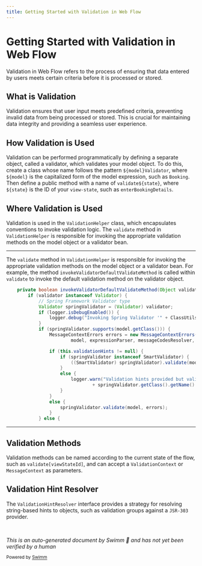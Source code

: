```yaml
---
title: Getting Started with Validation in Web Flow
---
```

# Getting Started with Validation in Web Flow

Validation in Web Flow refers to the process of ensuring that data entered by users meets certain criteria before it is processed or stored.

## What is Validation

Validation ensures that user input meets predefined criteria, preventing invalid data from being processed or stored. This is crucial for maintaining data integrity and providing a seamless user experience.

## How Validation is Used

Validation can be performed programmatically by defining a separate object, called a validator, which validates your model object. To do this, create a class whose name follows the pattern `${model}Validator`, where `${model}` is the capitalized form of the model expression, such as `Booking`. Then define a public method with a name of `validate${state}`, where `${state}` is the ID of your `view-state`, such as `enterBookingDetails`.

## Where Validation is Used

Validation is used in the <SwmToken path="spring-webflow/src/main/java/org/springframework/webflow/validation/ValidationHelper.java" pos="53:4:4" line-data="public class ValidationHelper {">`ValidationHelper`</SwmToken> class, which encapsulates conventions to invoke validation logic. The <SwmToken path="spring-webflow/src/main/java/org/springframework/webflow/validation/ValidationHelper.java" pos="313:9:9" line-data="						((SmartValidator) springValidator).validate(model, errors, this.validationHints);">`validate`</SwmToken> method in <SwmToken path="spring-webflow/src/main/java/org/springframework/webflow/validation/ValidationHelper.java" pos="53:4:4" line-data="public class ValidationHelper {">`ValidationHelper`</SwmToken> is responsible for invoking the appropriate validation methods on the model object or a validator bean.

<SwmSnippet path="/spring-webflow/src/main/java/org/springframework/webflow/validation/ValidationHelper.java" line="300">

---

The <SwmToken path="spring-webflow/src/main/java/org/springframework/webflow/validation/ValidationHelper.java" pos="313:9:9" line-data="						((SmartValidator) springValidator).validate(model, errors, this.validationHints);">`validate`</SwmToken> method in <SwmToken path="spring-webflow/src/main/java/org/springframework/webflow/validation/ValidationHelper.java" pos="53:4:4" line-data="public class ValidationHelper {">`ValidationHelper`</SwmToken> is responsible for invoking the appropriate validation methods on the model object or a validator bean. For example, the method <SwmToken path="spring-webflow/src/main/java/org/springframework/webflow/validation/ValidationHelper.java" pos="300:5:5" line-data="	private boolean invokeValidatorDefaultValidateMethod(Object validator) {">`invokeValidatorDefaultValidateMethod`</SwmToken> is called within <SwmToken path="spring-webflow/src/main/java/org/springframework/webflow/validation/ValidationHelper.java" pos="313:9:9" line-data="						((SmartValidator) springValidator).validate(model, errors, this.validationHints);">`validate`</SwmToken> to invoke the default validation method on the validator object.

```java
	private boolean invokeValidatorDefaultValidateMethod(Object validator) {
		if (validator instanceof Validator) {
			// Spring Framework Validator type
			Validator springValidator = (Validator) validator;
			if (logger.isDebugEnabled()) {
				logger.debug("Invoking Spring Validator '" + ClassUtils.getShortName(validator.getClass()) + "'");
			}
			if (springValidator.supports(model.getClass())) {
				MessageContextErrors errors = new MessageContextErrors(requestContext.getMessageContext(), modelName,
						model, expressionParser, messageCodesResolver, mappingResults);

				if (this.validationHints != null) {
					if (springValidator instanceof SmartValidator) {
						((SmartValidator) springValidator).validate(model, errors, this.validationHints);
					}
					else {
						logger.warn("Validation hints provided but validator not an instance of SmartValidator: ["
								+ springValidator.getClass().getName() + "]");
					}
				}
				else {
					springValidator.validate(model, errors);
				}
			} else {
```

---

</SwmSnippet>

## Validation Methods

Validation methods can be named according to the current state of the flow, such as <SwmToken path="spring-webflow/src/main/java/org/springframework/webflow/validation/ValidationHelper.java" pos="80:19:22" line-data="	 * on either object is in the form of validate[viewStateId]. A ValidationContext is passed in the method signature">`validate[viewStateId]`</SwmToken>, and can accept a <SwmToken path="spring-webflow/src/main/java/org/springframework/webflow/validation/ValidationHelper.java" pos="33:10:10" line-data="import org.springframework.binding.validation.ValidationContext;">`ValidationContext`</SwmToken> or <SwmToken path="spring-webflow/src/main/java/org/springframework/webflow/validation/ValidationHelper.java" pos="31:10:10" line-data="import org.springframework.binding.message.MessageContext;">`MessageContext`</SwmToken> as parameters.

## Validation Hint Resolver

The <SwmToken path="spring-webflow/src/main/java/org/springframework/webflow/validation/ValidationHelper.java" pos="95:6:6" line-data="			MappingResults mappingResults, ValidationHintResolver hintResolver) {">`ValidationHintResolver`</SwmToken> interface provides a strategy for resolving string-based hints to objects, such as validation groups against a <SwmToken path="spring-webflow/src/main/java/org/springframework/webflow/validation/ValidationHelper.java" pos="165:15:17" line-data="	 * Provide validation hints (e.g. JSR-303 validation groups). Note that the constructor">`JSR-303`</SwmToken> provider.

&nbsp;

*This is an auto-generated document by Swimm 🌊 and has not yet been verified by a human*

<SwmMeta version="3.0.0" repo-id="Z2l0aHViJTNBJTNBc3ByaW5nLXdlYmZsb3ctZGVtbyUzQSUzQWdpbGFkbmF2b3Q=" repo-name="spring-webflow-demo"><sup>Powered by [Swimm](/)</sup></SwmMeta>
